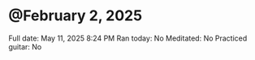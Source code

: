 # @February 2, 2025

Full date: May 11, 2025 8:24 PM
Ran today: No
Meditated: No
Practiced guitar: No